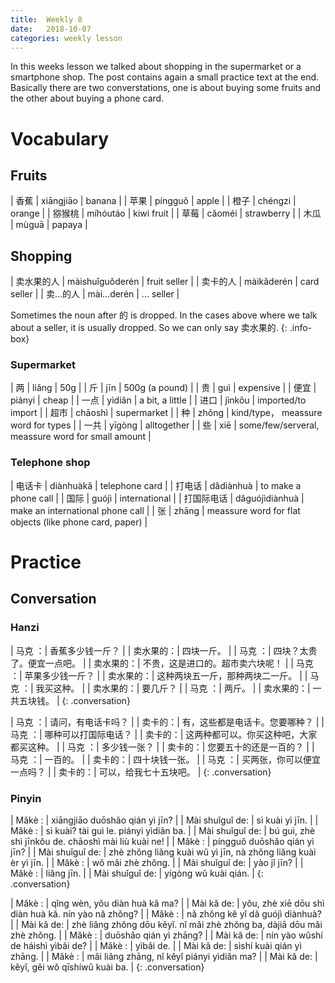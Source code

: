```yaml
---
title:  Weekly 8
date:   2018-10-07
categories: weekly lesson
---
```


In this weeks lesson we talked about shopping in the supermarket or a smartphone shop.
The post contains again a small practice text at the end. Basically there are two
converstations, one is about buying some fruits and the other about buying a phone card.

# Vocabulary
## Fruits

| 香蕉   | xiāngjiāo | banana     |
| 苹果   | píngguǒ   | apple      |
| 橙子   | chéngzi   | orange     |
| 猕猴桃 | míhóutáo  | kiwi fruit |
| 草莓   | cǎoméi    | strawberry |
| 木瓜   | mùguā     | papaya     |

## Shopping

| 卖水果的人 | màishuǐguǒderén | fruit seller |
| 卖卡的人   | màikǎderén      | card seller  |
| 卖...的人  | mài...derén     | ... seller   |

Sometimes the noun after 的 is dropped. In the cases above where we talk about a seller, it is usually dropped. So we can only say 卖水果的.
{: .info-box}

### Supermarket

| 两   | liǎng   | 50g                                               |
| 斤   | jīn     | 500g (a pound)                                    |
| 贵   | guì     | expensive                                         |
| 便宜 | piányi  | cheap                                             |
| 一点 | yìdiǎn  | a bit, a little                                   |
| 进口 | jìnkǒu  | imported/to import                                |
| 超市 | chāoshì | supermarket                                       |
| 种   | zhǒng   | kind/type， meassure word for types               |
| 一共 | yīgòng  | alltogether                                       |
| 些   | xiē     | some/few/serveral, meassure word for small amount |

### Telephone shop

| 电话卡     | diànhuàkǎ      | telephone card                                          |
| 打电话     | dǎdiànhuà      | to make a phone call                                    |
| 国际       | guójì          | international                                           |
| 打国际电话 | dǎguójìdiànhuà | make an international phone call                        |
| 张         | zhāng          | meassure word for flat objects (like phone card, paper) |

# Practice
## Conversation
### Hanzi

| 马克    ：| 香蕉多少钱一斤？                 |
| 卖水果的：| 四块一斤。                       |
| 马克    ：| 四块？太贵了。便宜一点吧。       |
| 卖水果的：| 不贵，这是进口的。超市卖六块呢！ |
| 马克    ：| 苹果多少钱一斤？                 |
| 卖水果的：| 这种两块五一斤，那种两块二一斤。 |
| 马克    ：| 我买这种。                       |
| 卖水果的：| 要几斤？                         |
| 马克    ：| 两斤。                           |
| 卖水果的：| 一共五块钱。                     |
{: .conversation}

| 马克  ：| 请问，有电话卡吗？                       |
| 卖卡的：| 有，这些都是电话卡。您要哪种？           |
| 马克  ：| 哪种可以打国际电话？                     |
| 卖卡的：| 这两种都可以。你买这种吧，大家都买这种。 |
| 马克  ：| 多少钱一张？                             |
| 卖卡的：| 您要五十的还是一百的？                   |
| 马克  ：| 一百的。                                 |
| 卖卡的：| 四十块钱一张。                           |
| 马克  ：| 买两张，你可以便宜一点吗？               |
| 卖卡的：| 可以，给我七十五块吧。                   |
{: .conversation}

### Pinyin

| Mǎkè          : | xiāngjiāo duōshǎo qián yì jīn?                                 |
| Mài shuǐguǐ de: | sì kuài yì jīn.                                                |
| Mǎkè          : | sì kuài? tài guì le. piányi yìdiǎn ba.                         |
| Mài shuǐguǐ de: | bú guì, zhè shì jīnkǒu de. chāoshì mài liù kuài ne!            |
| Mǎkè          : | píngguǒ duōshǎo qián yì jīn?                                   |
| Mài shuǐguǐ de: | zhè zhǒng liǎng kuài wǔ yì jīn, nà zhǒng liǎng kuài èr yì jīn. |
| Mǎkè          : | wǒ mǎi zhè zhǒng.                                              |
| Mài shuǐguǐ de: | yào jǐ jīn?                                                    |
| Mǎkè          : | liǎng jīn.                                                     |
| Mài shuǐguǐ de: | yígòng wǔ kuài qián.                                           |
{: .conversation}

| Mǎkè     : | qǐng wèn, yǒu diàn huà kǎ ma?                                           |
| Mài kǎ de: | yǒu, zhè xiē dōu shì diàn huà kǎ. nín yào nǎ zhǒng?                     |
| Mǎkè     : | nǎ zhǒng kě yǐ dǎ guójì diànhuà?                                        |
| Mài kǎ de: | zhè liǎng zhǒng dōu kěyǐ. nǐ mǎi zhè zhǒng ba, dàjiā dōu mǎi zhè zhǒng. |
| Mǎkè     : | duōshǎo qián yì zhāng?                                                  |
| Mài kǎ de: | nín yào wǔshí de háishì yìbǎi de?                                       |
| Mǎkè     : | yìbǎi de.                                                               |
| Mài kǎ de: | sìshí kuài qián yì zhāng.                                               |
| Mǎkè     : | mǎi liǎng zhāng, nǐ kěyǐ piányi yìdiǎn ma?                              |
| Mài kǎ de: | kěyǐ, gěi wǒ qīshíwǔ kuài ba.                                           |
{: .conversation}

